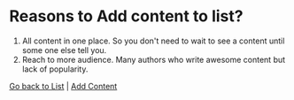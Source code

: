 # Reasons to Add content to list?

1. All content in one place. So you don't need to wait to see a content until some one else tell you.
2. Reach to more audience. Many authors who write awesome content but lack of popularity.

[Go back to List](README.md) | [Add Content](add.md)
